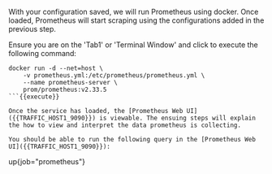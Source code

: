 With your configuration saved, we will run Prometheus using docker.  Once loaded, Prometheus will start scraping using the configurations added in the previous step.

Ensure you are on the 'Tab1' or 'Terminal Window' and click to execute the following command:

```
docker run -d --net=host \
    -v prometheus.yml:/etc/prometheus/prometheus.yml \
    --name prometheus-server \
    prom/prometheus:v2.33.5
```{{execute}}

Once the service has loaded, the [Prometheus Web UI]({{TRAFFIC_HOST1_9090}}) is viewable. The ensuing steps will explain the how to view and interpret the data prometheus is collecting.

You should be able to run the following query in the [Prometheus Web UI]({{TRAFFIC_HOST1_9090}}):

```
up{job="prometheus"}
```{{copy}}